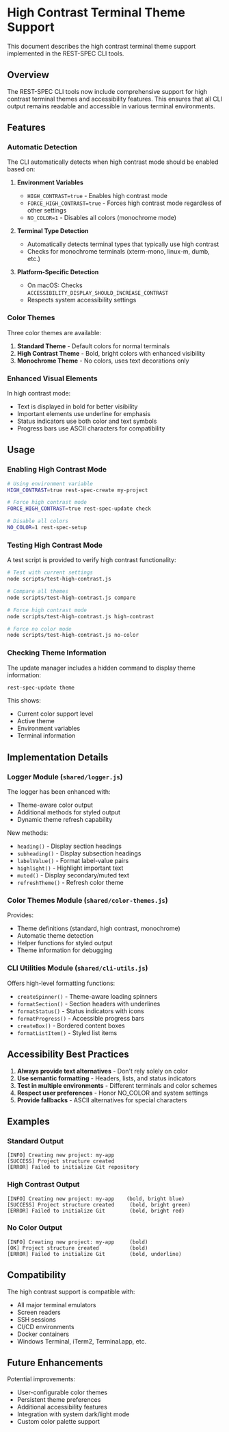# High Contrast Terminal Theme Support

This document describes the high contrast terminal theme support implemented in the REST-SPEC CLI tools.

## Overview

The REST-SPEC CLI tools now include comprehensive support for high contrast terminal themes and accessibility features. This ensures that all CLI output remains readable and accessible in various terminal environments.

## Features

### Automatic Detection

The CLI automatically detects when high contrast mode should be enabled based on:

1. **Environment Variables**
   - `HIGH_CONTRAST=true` - Enables high contrast mode
   - `FORCE_HIGH_CONTRAST=true` - Forces high contrast mode regardless of other settings
   - `NO_COLOR=1` - Disables all colors (monochrome mode)

2. **Terminal Type Detection**
   - Automatically detects terminal types that typically use high contrast
   - Checks for monochrome terminals (xterm-mono, linux-m, dumb, etc.)

3. **Platform-Specific Detection**
   - On macOS: Checks `ACCESSIBILITY_DISPLAY_SHOULD_INCREASE_CONTRAST`
   - Respects system accessibility settings

### Color Themes

Three color themes are available:

1. **Standard Theme** - Default colors for normal terminals
2. **High Contrast Theme** - Bold, bright colors with enhanced visibility
3. **Monochrome Theme** - No colors, uses text decorations only

### Enhanced Visual Elements

In high contrast mode:

- Text is displayed in bold for better visibility
- Important elements use underline for emphasis
- Status indicators use both color and text symbols
- Progress bars use ASCII characters for compatibility

## Usage

### Enabling High Contrast Mode

```bash
# Using environment variable
HIGH_CONTRAST=true rest-spec-create my-project

# Force high contrast mode
FORCE_HIGH_CONTRAST=true rest-spec-update check

# Disable all colors
NO_COLOR=1 rest-spec-setup
```

### Testing High Contrast Mode

A test script is provided to verify high contrast functionality:

```bash
# Test with current settings
node scripts/test-high-contrast.js

# Compare all themes
node scripts/test-high-contrast.js compare

# Force high contrast mode
node scripts/test-high-contrast.js high-contrast

# Force no color mode
node scripts/test-high-contrast.js no-color
```

### Checking Theme Information

The update manager includes a hidden command to display theme information:

```bash
rest-spec-update theme
```

This shows:

- Current color support level
- Active theme
- Environment variables
- Terminal information

## Implementation Details

### Logger Module (`shared/logger.js`)

The logger has been enhanced with:

- Theme-aware color output
- Additional methods for styled output
- Dynamic theme refresh capability

New methods:

- `heading()` - Display section headings
- `subheading()` - Display subsection headings
- `labelValue()` - Format label-value pairs
- `highlight()` - Highlight important text
- `muted()` - Display secondary/muted text
- `refreshTheme()` - Refresh color theme

### Color Themes Module (`shared/color-themes.js`)

Provides:

- Theme definitions (standard, high contrast, monochrome)
- Automatic theme detection
- Helper functions for styled output
- Theme information for debugging

### CLI Utilities Module (`shared/cli-utils.js`)

Offers high-level formatting functions:

- `createSpinner()` - Theme-aware loading spinners
- `formatSection()` - Section headers with underlines
- `formatStatus()` - Status indicators with icons
- `formatProgress()` - Accessible progress bars
- `createBox()` - Bordered content boxes
- `formatListItem()` - Styled list items

## Accessibility Best Practices

1. **Always provide text alternatives** - Don't rely solely on color
2. **Use semantic formatting** - Headers, lists, and status indicators
3. **Test in multiple environments** - Different terminals and color schemes
4. **Respect user preferences** - Honor NO_COLOR and system settings
5. **Provide fallbacks** - ASCII alternatives for special characters

## Examples

### Standard Output

```
[INFO] Creating new project: my-app
[SUCCESS] Project structure created
[ERROR] Failed to initialize Git repository
```

### High Contrast Output

```
[INFO] Creating new project: my-app    (bold, bright blue)
[SUCCESS] Project structure created     (bold, bright green)
[ERROR] Failed to initialize Git        (bold, bright red)
```

### No Color Output

```
[INFO] Creating new project: my-app     (bold)
[OK] Project structure created          (bold)
[ERROR] Failed to initialize Git        (bold, underline)
```

## Compatibility

The high contrast support is compatible with:

- All major terminal emulators
- Screen readers
- SSH sessions
- CI/CD environments
- Docker containers
- Windows Terminal, iTerm2, Terminal.app, etc.

## Future Enhancements

Potential improvements:

- User-configurable color themes
- Persistent theme preferences
- Additional accessibility features
- Integration with system dark/light mode
- Custom color palette support
